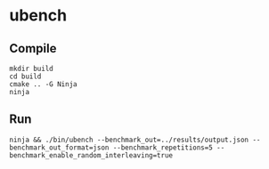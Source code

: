# ubench

## Compile

```
mkdir build
cd build
cmake .. -G Ninja
ninja
```

## Run

```
ninja && ./bin/ubench --benchmark_out=../results/output.json --benchmark_out_format=json --benchmark_repetitions=5 --benchmark_enable_random_interleaving=true
```
